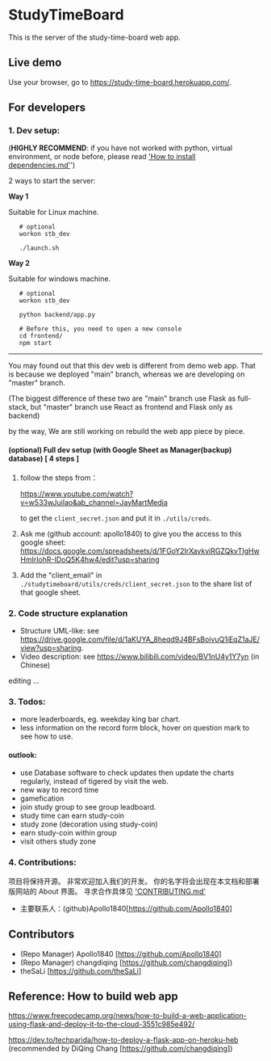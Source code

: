 # StudyTimeBoard

This is the server of the study-time-board web app.

## Live demo

Use your browser, go to https://study-time-board.herokuapp.com/.

## For developers

### 1. Dev setup:

(**HIGHLY RECOMMEND**: if you have not worked with python, virtual environment, or node before, please read ['How to install dependencies.md'](https://github.com/Apollo1840/StudyTimeBoard/blob/master/project_docs/How%20to%20install%20dependencies.md)')

2 ways to start the server:

**Way 1**

Suitable for Linux machine.

```shell
   # optional
   workon stb_dev

   ./launch.sh

```

**Way 2**

Suitable for windows machine.

```shell
   # optional
   workon stb_dev

   python backend/app.py

   # Before this, you need to open a new console
   cd frontend/
   npm start
```

---

You may found out that this dev web is different from demo web app.
That is because we deployed "main" branch, whereas we are developing on "master" branch.

(The biggest difference of these two are "main" branch use Flask as full-stack,
but "master" branch use React as frontend and Flask only as backend)

by the way, We are still working on rebuild the web app piece by piece.

#### (optional) Full dev setup (with Google Sheet as Manager(backup) database) [ 4 steps ]

1. follow the steps from：

   https://www.youtube.com/watch?v=w533wJuilao&ab_channel=JayMartMedia

   to get the `client_secret.json` and put it in `./utils/creds`.

2. Ask me (github account: apollo1840) to give you the access to this google sheet:
   https://docs.google.com/spreadsheets/d/1FGoY2IrXavkyiRGZQkvTIgHwHmIrlohR-IDoQ5K4hw4/edit?usp=sharing

3. Add the "client_email" in `./studytimeboard/utils/creds/client_secret.json` to the share list of that google sheet.

### 2. Code structure explanation

- Structure UML-like: see https://drive.google.com/file/d/1aKUYA_8heqd9J4BFsBoivuQ1iEqZ1aJE/view?usp=sharing.
- Video description: see https://www.bilibili.com/video/BV1nU4y1Y7yn (in Chinese)

editing ...

### 3. Todos:

- more leaderboards, eg. weekday king bar chart.
- less information on the record form block, hover on question mark to see how to use.

#### outlook:

- use Database software to check updates then update the charts regularly, instead of tigered by visit the web.
- new way to record time
- gamefication
- join study group to see group leadboard.
- study time can earn study-coin
- study zone (decoration using study-coin)
- earn study-coin within group
- visit others study zone

### 4. Contributions:

项目将保持开源。
非常欢迎加入我们的开发。
你的名字将会出现在本文档和部署版网站的 About 界面。
寻求合作具体见 ['CONTRIBUTING.md'](https://github.com/Apollo1840/StudyTimeBoard/blob/master/CONTRIBUTING.md)

- 主要联系人：(github)Apollo1840[https://github.com/Apollo1840]

## Contributors

- (Repo Manager) Apollo1840 [https://github.com/Apollo1840]
- (Repo Manager) changdiqing [https://github.com/changdiqing])
- theSaLi [https://github.com/theSaLi]

## Reference: How to build web app

https://www.freecodecamp.org/news/how-to-build-a-web-application-using-flask-and-deploy-it-to-the-cloud-3551c985e492/

https://dev.to/techparida/how-to-deploy-a-flask-app-on-heroku-heb (recommended by DiQing Chang [https://github.com/changdiqing])
